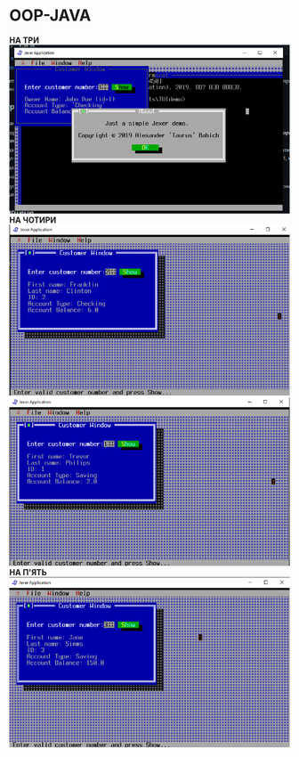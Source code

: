 # OOP-JAVA 
**НА ТРИ** 
<img src="https://github.com/ppc-ntu-khpi/34-tui-lab1-Rifleborn/blob/master/images/three.png"/> 
**НА ЧОТИРИ** 
<img src="https://github.com/ppc-ntu-khpi/34-tui-lab1-Rifleborn/blob/master/images/output1.png"/> 
<img src="https://github.com/ppc-ntu-khpi/34-tui-lab1-Rifleborn/blob/master/images/output2.png"/> 
**НА П'ЯТЬ** 
<img src="https://github.com/ppc-ntu-khpi/34-tui-lab1-Rifleborn/blob/master/images/five.png"/> 


